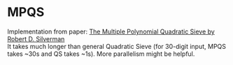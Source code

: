 # MPQS
Implementation from paper: [The Multiple Polynomial Quadratic Sieve by Robert D. Silverman](https://github.com/AJ-Wuu/Factorization/blob/main/Reference/The%20Multiple%20Polynomial%20Quadratic%20Sieve%20by%20Robert%20D.%20Silverman.pdf)  
It takes much longer than general Quadratic Sieve (for 30-digit input, MPQS takes ~30s and QS takes ~1s). More parallelism might be helpful.  
